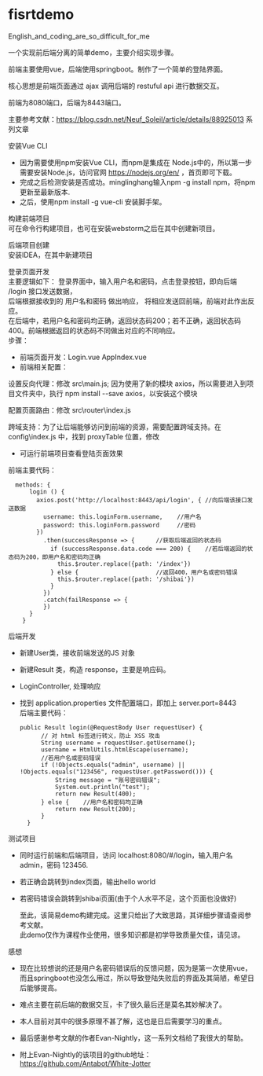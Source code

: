# fisrtdemo
English_and_coding_are_so_difficult_for_me



一个实现前后端分离的简单demo，主要介绍实现步骤。

前端主要使用vue，后端使用springboot。制作了一个简单的登陆界面。

核心思想是前端页面通过 ajax 调用后端的 restuful api 进行数据交互。

前端为8080端口，后端为8443端口。

主要参考文献：https://blog.csdn.net/Neuf_Soleil/article/details/88925013 系列文章  

  

安装Vue CLI
* 因为需要使用npm安装Vue CLI，而npm是集成在 Node.js中的，所以第一步需要安装Node.js，访问官网 https://nodejs.org/en/ ，首页即可下载。  
* 完成之后检测安装是否成功。minglinghang输入npm -g install npm，将npm更新至最新版本.  
* 之后，使用npm install -g vue-cli 安装脚手架。  

构建前端项目  
  可在命令行构建项目，也可在安装webstorm之后在其中创建新项目。

后端项目创建  
  安装IDEA，在其中新建项目

登录页面开发  
主要逻辑如下：
登录界面中，输入用户名和密码，点击登录按钮，即向后端 /login 接口发送数据，  
后端根据接收到的 用户名和密码 做出响应， 将相应发送回前端，前端对此作出反应。  
在后端中，若用户名和密码均正确，返回状态码200；若不正确，返回状态码400。前端根据返回的状态码不同做出对应的不同响应。  
步骤：  
* 前端页面开发：Login.vue    AppIndex.vue   
* 前端相关配置：  

设置反向代理：修改 src\main.js; 因为使用了新的模块 axios，所以需要进入到项目文件夹中，执行 npm install --save axios，以安装这个模块  

配置页面路由：修改 src\router\index.js  

跨域支持：为了让后端能够访问到前端的资源，需要配置跨域支持。在 config\index.js 中，找到 proxyTable 位置，修改  

* 可运行前端项目查看登陆页面效果
 
前端主要代码：
  
      methods: {
          login () {
            axios.post('http://localhost:8443/api/login', { //向后端该接口发送数据
              username: this.loginForm.username,    //用户名
              password: this.loginForm.password     //密码
            })
              .then(successResponse => {      //获取后端返回的状态码
                if (successResponse.data.code === 200) {    //若后端返回的状态码为200，即用户名和密码均正确
                  this.$router.replace({path: '/index'})    
                } else {                      //返回400，用户名或密码错误
                  this.$router.replace({path: '/shibai'})
                }
              })
              .catch(failResponse => {
              })
          }
        }


后端开发   
* 新建User类，接收前端发送的JS 对象  
* 新建Result 类，构造 response，主要是响应码。  
* LoginController, 处理响应  
* 找到 application.properties 文件配置端口，即加上 server.port=8443  
 后端主要代码：  
   
      public Result login(@RequestBody User requestUser) {
            // 对 html 标签进行转义，防止 XSS 攻击
            String username = requestUser.getUsername();
            username = HtmlUtils.htmlEscape(username);
            //若用户名或密码错误
            if (!Objects.equals("admin", username) || !Objects.equals("123456", requestUser.getPassword())) {
                String message = "账号密码错误";
                System.out.println("test");
                return new Result(400);
            } else {    //用户名和密码均正确
                return new Result(200);
            }
        }
  
测试项目   
* 同时运行前端和后端项目，访问 localhost:8080/#/login，输入用户名 admin，密码 123456.  
* 若正确会跳转到index页面，输出hello world  
* 若密码错误会跳转到shibai页面(由于个人水平不足，这个页面也没做好)     
  
  至此，该简易demo构建完成。这里只给出了大致思路，其详细步骤请查阅参考文献。   
  此demo仅作为课程作业使用，很多知识都是初学导致质量欠佳，请见谅。  

感想  
* 现在比较想说的还是用户名密码错误后的反馈问题，因为是第一次使用vue，而且springboot也没怎么用过，所以导致登陆失败后的界面及其简陋，希望日后能够提高。
* 难点主要在前后端的数据交互，卡了很久最后还是莫名其妙解决了。
* 本人目前对其中的很多原理不甚了解，这也是日后需要学习的重点。


* 最后感谢参考文献的作者Evan-Nightly，这一系列文档给了我很大的帮助。
* 附上Evan-Nightly的该项目的github地址：https://github.com/Antabot/White-Jotter
